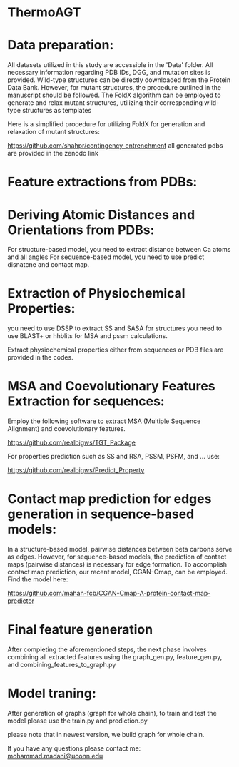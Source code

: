 # ThermoAGT
# Data preparation:

All datasets utilized in this study are accessible in the 'Data' folder. All necessary information regarding PDB IDs, DGG, and mutation sites is provided. Wild-type structures can be directly downloaded from the Protein Data Bank. However, for mutant structures, the procedure outlined in the manuscript should be followed. The FoldX algorithm can be employed to generate and relax mutant structures, utilizing their corresponding wild-type structures as templates

Here is a simplified procedure for utilizing FoldX for generation and relaxation of mutant structures:

https://github.com/shahpr/contingency_entrenchment
all generated pdbs are provided in the zenodo link
# Feature extractions from PDBs:

# Deriving Atomic Distances and Orientations from PDBs:

For structure-based model, you need to extract distance between Ca atoms and all angles 
For sequence-based model, you need to use predict disnatcne and contact map. 

# Extraction of Physiochemical Properties:

you need to use DSSP to extract SS and SASA for structures
you need to use BLAST+ or hhblits for MSA and pssm calculations.

Extract physiochemical properties either from sequences or PDB files are provided in the codes.

# MSA and Coevolutionary Features Extraction for sequences:

Employ the following software to extract MSA (Multiple Sequence Alignment) and coevolutionary features.

https://github.com/realbigws/TGT_Package

For properties prediction such as SS and RSA, PSSM, PSFM, and ... use:

https://github.com/realbigws/Predict_Property
# Contact map prediction for edges generation in sequence-based models:
In a structure-based model, pairwise distances between beta carbons serve as edges. However, for sequence-based models, the prediction of contact maps (pairwise distances) is necessary for edge formation. To accomplish contact map prediction, our recent model, CGAN-Cmap, can be employed. Find the model here:

https://github.com/mahan-fcb/CGAN-Cmap-A-protein-contact-map-predictor

# Final feature generation
After completing the aforementioned steps, the next phase involves combining all extracted features using the graph_gen.py, feature_gen.py, and combining_features_to_graph.py



# Model traning: 

After generation of graphs (graph for whole chain), to train and test the model please use the train.py and prediction.py

please note that in newest version, we build graph for whole chain. 

If you have any questions please contact me: mohammad.madani@uconn.edu

